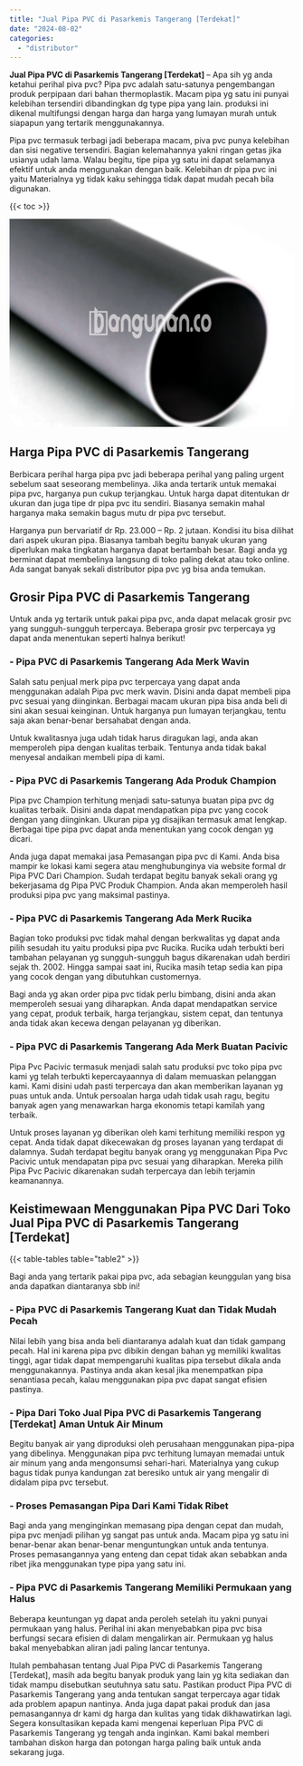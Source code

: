 ```yaml
---
title: "Jual Pipa PVC di Pasarkemis Tangerang [Terdekat]"
date: "2024-08-02"
categories: 
  - "distributor"
---
```


**Jual Pipa PVC di Pasarkemis Tangerang \[Terdekat\]** – Apa sih yg anda ketahui perihal piva pvc? Pipa pvc adalah satu-satunya pengembangan produk perpipaan dari bahan thermoplastik. Macam pipa yg satu ini punyai kelebihan tersendiri dibandingkan dg type pipa yang lain. produksi ini dikenal multifungsi dengan harga dan harga yang lumayan murah untuk siapapun yang tertarik menggunakannya.

Pipa pvc termasuk terbagi jadi beberapa macam, piva pvc punya kelebihan dan sisi negative tersendiri. Bagian kelemahannya yakni ringan getas jika usianya udah lama. Walau begitu, tipe pipa yg satu ini dapat selamanya efektif untuk anda menggunakan dengan baik. Kelebihan dr pipa pvc ini yaitu Materialnya yg tidak kaku sehingga tidak dapat mudah pecah bila digunakan.

{{< toc >}}

![Jual Pipa PVC di Pasarkemis Tangerang [Terdekat]](/images/jaul-pipa-pvc-64.png)

## Harga Pipa PVC di Pasarkemis Tangerang

Berbicara perihal harga pipa pvc jadi beberapa perihal yang paling urgent sebelum saat seseorang membelinya. Jika anda tertarik untuk memakai pipa pvc, harganya pun cukup terjangkau. Untuk harga dapat ditentukan dr ukuran dan juga tipe dr pipa pvc itu sendiri. Biasanya semakin mahal harganya maka semakin bagus mutu dr pipa pvc tersebut.

Harganya pun bervariatif dr Rp. 23.000 – Rp. 2 jutaan. Kondisi itu bisa dilihat dari aspek ukuran pipa. Biasanya tambah begitu banyak ukuran yang diperlukan maka tingkatan harganya dapat bertambah besar. Bagi anda yg berminat dapat membelinya langsung di toko paling dekat atau toko online. Ada sangat banyak sekali distributor pipa pvc yg bisa anda temukan.

## Grosir Pipa PVC di Pasarkemis Tangerang

Untuk anda yg tertarik untuk pakai pipa pvc, anda dapat melacak grosir pvc yang sungguh-sungguh terpercaya. Beberapa grosir pvc terpercaya yg dapat anda menentukan seperti halnya berikut!

### \- Pipa PVC di Pasarkemis Tangerang Ada Merk Wavin

Salah satu penjual merk pipa pvc terpercaya yang dapat anda menggunakan adalah Pipa pvc merk wavin. Disini anda dapat membeli pipa pvc sesuai yang diinginkan. Berbagai macam ukuran pipa bisa anda beli di sini akan sesuai keinginan. Untuk harganya pun lumayan terjangkau, tentu saja akan benar-benar bersahabat dengan anda.

Untuk kwalitasnya juga udah tidak harus diragukan lagi, anda akan memperoleh pipa dengan kualitas terbaik. Tentunya anda tidak bakal menyesal andaikan membeli pipa di kami.

### \- Pipa PVC di Pasarkemis Tangerang Ada Produk Champion

Pipa pvc Champion terhitung menjadi satu-satunya buatan pipa pvc dg kualitas terbaik. Disini anda dapat mendapatkan pipa pvc yang cocok dengan yang diinginkan. Ukuran pipa yg disajikan termasuk amat lengkap. Berbagai tipe pipa pvc dapat anda menentukan yang cocok dengan yg dicari.

Anda juga dapat memakai jasa Pemasangan pipa pvc di Kami. Anda bisa mampir ke lokasi kami segera atau menghubunginya via website formal dr Pipa PVC Dari Champion. Sudah terdapat begitu banyak sekali orang yg bekerjasama dg Pipa PVC Produk Champion. Anda akan memperoleh hasil produksi pipa pvc yang maksimal pastinya.

### \- Pipa PVC di Pasarkemis Tangerang Ada Merk Rucika

Bagian toko produksi pvc tidak mahal dengan berkwalitas yg dapat anda pilih sesudah itu yaitu produksi pipa pvc Rucika. Rucika udah terbukti beri tambahan pelayanan yg sungguh-sungguh bagus dikarenakan udah berdiri sejak th. 2002. Hingga sampai saat ini, Rucika masih tetap sedia kan pipa yang cocok dengan yang dibutuhkan customernya.

Bagi anda yg akan order pipa pvc tidak perlu bimbang, disini anda akan memperoleh sesuai yang diharapkan. Anda dapat mendapatkan service yang cepat, produk terbaik, harga terjangkau, sistem cepat, dan tentunya anda tidak akan kecewa dengan pelayanan yg diberikan.

### \- Pipa PVC di Pasarkemis Tangerang Ada Merk Buatan Pacivic

Pipa Pvc Pacivic termasuk menjadi salah satu produksi pvc toko pipa pvc kami yg telah terbukti kepercayaannya di dalam memuaskan pelanggan kami. Kami disini udah pasti terpercaya dan akan memberikan layanan yg puas untuk anda. Untuk persoalan harga udah tidak usah ragu, begitu banyak agen yang menawarkan harga ekonomis tetapi kamilah yang terbaik.

Untuk proses layanan yg diberikan oleh kami terhitung memiliki respon yg cepat. Anda tidak dapat dikecewakan dg proses layanan yang terdapat di dalamnya. Sudah terdapat begitu banyak orang yg menggunakan Pipa Pvc Pacivic untuk mendapatan pipa pvc sesuai yang diharapkan. Mereka pilih Pipa Pvc Pacivic dikarenakan sudah terpercaya dan lebih terjamin keamanannya.

## Keistimewaan Menggunakan Pipa PVC Dari Toko Jual Pipa PVC di Pasarkemis Tangerang \[Terdekat\]

{{< table-tables table="table2" >}}

Bagi anda yang tertarik pakai pipa pvc, ada sebagian keunggulan yang bisa anda dapatkan diantaranya sbb ini!

### \- Pipa PVC di Pasarkemis Tangerang Kuat dan Tidak Mudah Pecah

Nilai lebih yang bisa anda beli diantaranya adalah kuat dan tidak gampang pecah. Hal ini karena pipa pvc dibikin dengan bahan yg memiliki kwalitas tinggi, agar tidak dapat mempengaruhi kualitas pipa tersebut dikala anda menggunakannya. Pastinya anda akan kesal jika menempatkan pipa senantiasa pecah, kalau menggunakan pipa pvc dapat sangat efisien pastinya.

### \- Pipa Dari Toko Jual Pipa PVC di Pasarkemis Tangerang \[Terdekat\] Aman Untuk Air Minum

Begitu banyak air yang diproduksi oleh perusahaan menggunakan pipa-pipa yang dibelinya. Menggunakan pipa pvc terhitung lumayan memadai untuk air minum yang anda mengonsumsi sehari-hari. Materialnya yang cukup bagus tidak punya kandungan zat beresiko untuk air yang mengalir di didalam pipa pvc tersebut.

### \- Proses Pemasangan Pipa Dari Kami Tidak Ribet

Bagi anda yang menginginkan memasang pipa dengan cepat dan mudah, pipa pvc menjadi pilihan yg sangat pas untuk anda. Macam pipa yg satu ini benar-benar akan benar-benar menguntungkan untuk anda tentunya. Proses pemasangannya yang enteng dan cepat tidak akan sebabkan anda ribet jika menggunakan type pipa yang satu ini.

### \- Pipa PVC di Pasarkemis Tangerang Memiliki Permukaan yang Halus

Beberapa keuntungan yg dapat anda peroleh setelah itu yakni punyai permukaan yang halus. Perihal ini akan menyebabkan pipa pvc bisa berfungsi secara efisien di dalam mengalirkan air. Permukaan yg halus bakal menyebabkan aliran jadi paling lancar tentunya.

Itulah pembahasan tentang Jual Pipa PVC di Pasarkemis Tangerang \[Terdekat\], masih ada begitu banyak produk yang lain yg kita sediakan dan tidak mampu disebutkan seutuhnya satu satu. Pastikan product Pipa PVC di Pasarkemis Tangerang yang anda tentukan sangat terpercaya agar tidak ada problem apapun nantinya. Anda juga dapat pakai produk dan jasa pemasangannya dr kami dg harga dan kulitas yang tidak dikhawatirkan lagi. Segera konsultasikan kepada kami mengenai keperluan Pipa PVC di Pasarkemis Tangerang yg tengah anda inginkan. Kami bakal memberi tambahan diskon harga dan potongan harga paling baik untuk anda sekarang juga.
